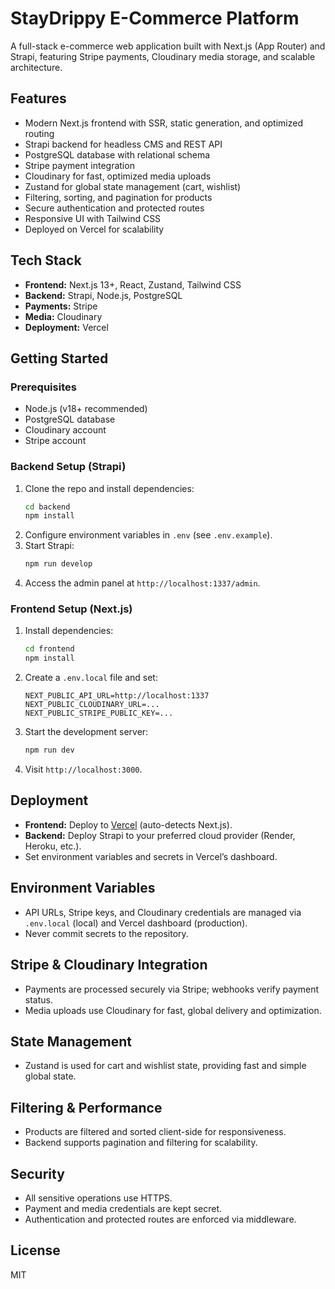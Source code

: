 # StayDrippy E-Commerce Platform

A full-stack e-commerce web application built with Next.js (App Router) and Strapi, featuring Stripe payments, Cloudinary media storage, and scalable architecture.

## Features

- Modern Next.js frontend with SSR, static generation, and optimized routing
- Strapi backend for headless CMS and REST API
- PostgreSQL database with relational schema
- Stripe payment integration
- Cloudinary for fast, optimized media uploads
- Zustand for global state management (cart, wishlist)
- Filtering, sorting, and pagination for products
- Secure authentication and protected routes
- Responsive UI with Tailwind CSS
- Deployed on Vercel for scalability

## Tech Stack

- **Frontend:** Next.js 13+, React, Zustand, Tailwind CSS
- **Backend:** Strapi, Node.js, PostgreSQL
- **Payments:** Stripe
- **Media:** Cloudinary
- **Deployment:** Vercel

## Getting Started

### Prerequisites

- Node.js (v18+ recommended)
- PostgreSQL database
- Cloudinary account
- Stripe account

### Backend Setup (Strapi)

1. Clone the repo and install dependencies:
   ```bash
   cd backend
   npm install
   ```
2. Configure environment variables in `.env` (see `.env.example`).
3. Start Strapi:
   ```bash
   npm run develop
   ```
4. Access the admin panel at `http://localhost:1337/admin`.

### Frontend Setup (Next.js)

1. Install dependencies:
   ```bash
   cd frontend
   npm install
   ```
2. Create a `.env.local` file and set:
   ```
   NEXT_PUBLIC_API_URL=http://localhost:1337
   NEXT_PUBLIC_CLOUDINARY_URL=...
   NEXT_PUBLIC_STRIPE_PUBLIC_KEY=...
   ```
3. Start the development server:
   ```bash
   npm run dev
   ```
4. Visit `http://localhost:3000`.

## Deployment

- **Frontend:** Deploy to [Vercel](https://vercel.com/) (auto-detects Next.js).
- **Backend:** Deploy Strapi to your preferred cloud provider (Render, Heroku, etc.).
- Set environment variables and secrets in Vercel’s dashboard.

## Environment Variables

- API URLs, Stripe keys, and Cloudinary credentials are managed via `.env.local` (local) and Vercel dashboard (production).
- Never commit secrets to the repository.

## Stripe & Cloudinary Integration

- Payments are processed securely via Stripe; webhooks verify payment status.
- Media uploads use Cloudinary for fast, global delivery and optimization.

## State Management

- Zustand is used for cart and wishlist state, providing fast and simple global state.

## Filtering & Performance

- Products are filtered and sorted client-side for responsiveness.
- Backend supports pagination and filtering for scalability.

## Security

- All sensitive operations use HTTPS.
- Payment and media credentials are kept secret.
- Authentication and protected routes are enforced via middleware.

## License

MIT
